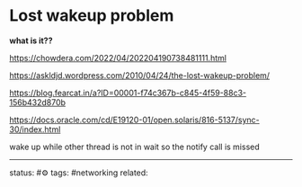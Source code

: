 # Lost wakeup problem 
**what is it??**

https://chowdera.com/2022/04/202204190738481111.html

https://askldjd.wordpress.com/2010/04/24/the-lost-wakeup-problem/

https://blog.fearcat.in/a?ID=00001-f74c367b-c845-4f59-88c3-156b432d870b

https://docs.oracle.com/cd/E19120-01/open.solaris/816-5137/sync-30/index.html

wake up while other thread is not in wait so the notify call is missed 



---
status: #⚙️ 
tags: #networking 
related: 

